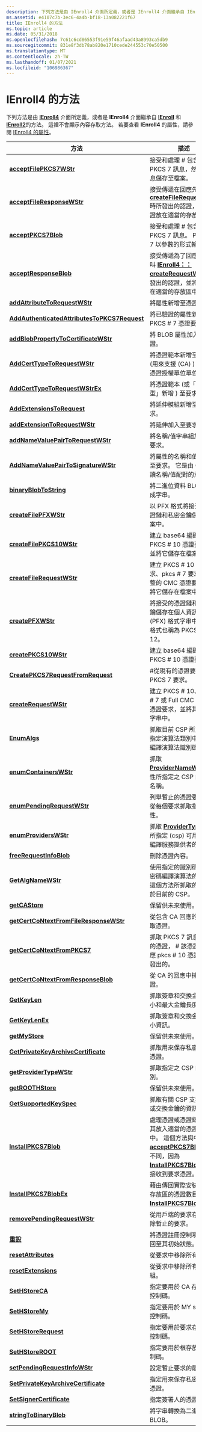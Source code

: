 ```yaml
---
description: 下列方法是由 IEnroll4 介面所定義，或者是 IEnroll4 介面繼承自 IEnroll 和 IEnroll2 的方法。
ms.assetid: e4107c7b-3ec6-4a4b-bf18-13a082221f67
title: IEnroll4 的方法
ms.topic: article
ms.date: 05/31/2018
ms.openlocfilehash: 7c61c6cd86553f91e59f46afaad43a8993ca5db9
ms.sourcegitcommit: 831e8f3db78ab820e1710cede244553c70e50500
ms.translationtype: MT
ms.contentlocale: zh-TW
ms.lasthandoff: 01/07/2021
ms.locfileid: "106986367"
---
```

# <a name="methods-of-ienroll4"></a>IEnroll4 的方法

下列方法是由 [**IEnroll4**](/windows/desktop/api/Xenroll/nn-xenroll-ienroll4) 介面所定義，或者是 **IEnroll4** 介面繼承自 [**IEnroll**](/windows/desktop/api/Xenroll/nn-xenroll-ienroll) 和 [**IEnroll2**](/windows/desktop/api/Xenroll/nn-xenroll-ienroll2)的方法。 這裡不會顯示內容存取方法。 若要查看 **IEnroll4** 的屬性，請參閱 [IEnroll4 的屬性](properties-of-ienroll4.md)。



| 方法                                                                                                | 描述                                                                                                                                                                                                                                                                                           |
|-------------------------------------------------------------------------------------------------------|-------------------------------------------------------------------------------------------------------------------------------------------------------------------------------------------------------------------------------------------------------------------------------------------------------|
| [**acceptFilePKCS7WStr**](/windows/desktop/api/Xenroll/nf-xenroll-ienroll-acceptfilepkcs7wstr)                                           | 接受和處理 \# 包含憑證的 PKCS 7 訊息，然後將訊息儲存至檔案。                                                                                                                                                                                                 |
| [**acceptFileResponseWStr**](/windows/desktop/api/Xenroll/nf-xenroll-ienroll4-acceptfileresponsewstr)                                     | 接受傳遞在回應先前呼叫 [**createFileRequestWStr**](/windows/desktop/api/Xenroll/nf-xenroll-ienroll4-createfilerequestwstr) 時所發出的認證，並將認證放在適當的存放區中。                                                                                                     |
| [**acceptPKCS7Blob**](/windows/desktop/api/Xenroll/nf-xenroll-ienroll-acceptpkcs7blob)                                                   | 接受和處理 \# 包含憑證的 PKCS 7 訊息。 PKCS \# 7 以參數的形式輸入。                                                                                                                                                                                              |
| [**acceptResponseBlob**](/windows/desktop/api/Xenroll/nf-xenroll-ienroll4-acceptresponseblob)                                             | 接受傳遞為了回應先前呼叫 [**IEnroll4：： createRequestWStr**](/windows/desktop/api/Xenroll/nf-xenroll-ienroll4-createrequestwstr) 而發出的認證，並將認證放在適當的存放區中。                                                                                                   |
| [**addAttributeToRequestWStr**](/windows/desktop/api/Xenroll/nf-xenroll-ienroll4-addattributetorequestwstr)                               | 將屬性新增至憑證要求。                                                                                                                                                                                                                                                         |
| [**AddAuthenticatedAttributesToPKCS7Request**](/windows/desktop/api/Xenroll/nf-xenroll-ienroll-addauthenticatedattributestopkcs7request) | 將已驗證的屬性新增至 PKCS \# 7 憑證要求。                                                                                                                                                                                                                                      |
| [**addBlobPropertyToCertificateWStr**](/windows/desktop/api/Xenroll/nf-xenroll-ienroll4-addblobpropertytocertificatewstr)                 | 將 BLOB 屬性加入至憑證。                                                                                                                                                                                                                                                                |
| [**AddCertTypeToRequestWStr**](/windows/desktop/api/Xenroll/nf-xenroll-ienroll-addcerttypetorequestwstr)                                 | 將憑證範本新增至要求 (用來支援 (CA) ) 的企業憑證授權單位單位。                                                                                                                                                                                               |
| [**AddCertTypeToRequestWStrEx**](/windows/desktop/api/Xenroll/nf-xenroll-ienroll4-addcerttypetorequestwstrex)                             | 將憑證範本 (或「憑證類型」新增 ) 至要求。                                                                                                                                                                                                                                     |
| [**AddExtensionsToRequest**](/windows/desktop/api/Xenroll/nf-xenroll-ienroll-addextensionstorequest)                                     | 將延伸模組新增至憑證要求。                                                                                                                                                                                                                                                           |
| [**addExtensionToRequestWStr**](/windows/desktop/api/Xenroll/nf-xenroll-ienroll4-addextensiontorequestwstr)                               | 將延伸加入至要求。                                                                                                                                                                                                                                                                     |
| [**addNameValuePairToRequestWStr**](/windows/win32/api/xenroll/nf-xenroll-ienroll4-addnamevaluepairtorequestwstr)                       | 將名稱/值字串組加入至要求。                                                                                                                                                                                                                                                         |
| [**AddNameValuePairToSignatureWStr**](/windows/win32/api/xenroll/nf-xenroll-ienroll-addnamevaluepairtosignaturewstr)                   | 將屬性的名稱和值組加入至要求。 它是由 CA 來解讀名稱/值配對的意義。                                                                                                                                                                      |
| [**binaryBlobToString**](/windows/desktop/api/Xenroll/nf-xenroll-ienroll4-binaryblobtostring)                                             | 將二進位資料 BLOB 轉換成字串。                                                                                                                                                                                                                                                              |
| [**createFilePFXWStr**](/windows/desktop/api/Xenroll/nf-xenroll-ienroll4-createfilepfxwstr)                                               | 以 PFX 格式將接受的憑證鏈和私密金鑰儲存在檔案中。                                                                                                                                                                                                                         |
| [**createFilePKCS10WStr**](/windows/desktop/api/Xenroll/nf-xenroll-ienroll-createfilepkcs10wstr)                                         | 建立 base64 編碼的 PKCS \# 10 憑證要求，並將它儲存在檔案中。                                                                                                                                                                                                                        |
| [**createFileRequestWStr**](/windows/desktop/api/Xenroll/nf-xenroll-ienroll4-createfilerequestwstr)                                       | 建立 PKCS \# 10 憑證要求、pkcs \# 7 要求或完整的 CMC 憑證要求，並將它儲存在檔案中。                                                                                                                                                                               |
| [**createPFXWStr**](/windows/desktop/api/Xenroll/nf-xenroll-ienroll4-createpfxwstr)                                                       | 將接受的憑證鏈和私密金鑰儲存在個人資訊交換 (PFX) 格式字串中。 PFX 格式也稱為 PKCS \# 12。                                                                                                                                               |
| [**createPKCS10WStr**](/windows/desktop/api/Xenroll/nf-xenroll-ienroll-createpkcs10wstr)                                                 | 建立 base64 編碼的 PKCS \# 10 憑證要求。                                                                                                                                                                                                                                               |
| [**CreatePKCS7RequestFromRequest**](/windows/win32/api/xenroll/nf-xenroll-ienroll-createpkcs7requestfromrequest)                       | \#從現有的憑證要求建立 PKCS 7 要求。                                                                                                                                                                                                                                      |
| [**createRequestWStr**](/windows/desktop/api/Xenroll/nf-xenroll-ienroll4-createrequestwstr)                                               | 建立 PKCS \# 10、pkcs \# 7 或 Full CMC 格式的憑證要求，並將其儲存在字串中。                                                                                                                                                                                                      |
| [**EnumAlgs**](/windows/desktop/api/Xenroll/nf-xenroll-ienroll2-enumalgs)                                                                 | 抓取目前 CSP 所支援之指定演算法類別中的密碼編譯演算法識別碼。                                                                                                                                                                                       |
| [**enumContainersWStr**](/windows/desktop/api/Xenroll/nf-xenroll-ienroll-enumcontainerswstr)                                             | 抓取 [**ProviderNameWStr**](/windows/desktop/api/Xenroll/nf-xenroll-ienroll-get_providernamewstr) 屬性所指定之 CSP 的容器名稱。                                                                                                                                                                    |
| [**enumPendingRequestWStr**](/windows/desktop/api/Xenroll/nf-xenroll-ienroll4-enumpendingrequestwstr)                                     | 列舉暫止的憑證要求，並從每個要求抓取指定的屬性。                                                                                                                                                                                                                 |
| [**enumProvidersWStr**](/windows/desktop/api/Xenroll/nf-xenroll-ienroll-enumproviderswstr)                                               | 抓取 [**ProviderType**](/windows/desktop/api/Xenroll/nf-xenroll-ienroll-get_providertype) 屬性所指定 (csp) 可用的密碼編譯服務提供者的名稱。                                                                                                                                                  |
| [**freeRequestInfoBlob**](/windows/desktop/api/Xenroll/nf-xenroll-ienroll-freerequestinfoblob)                                           | 刪除憑證內容。                                                                                                                                                                                                                                                                        |
| [**GetAlgNameWStr**](/windows/desktop/api/Xenroll/nf-xenroll-ienroll2-getalgnamewstr)                                                     | 使用指定的識別碼來抓取密碼編譯演算法的名稱。 這個方法所抓取的值取決於目前的 CSP。                                                                                                                                                                          |
| [**getCAStore**](/windows/win32/api/xenroll/nf-xenroll-ienroll-getcastore)                                                             | 保留供未來使用。                                                                                                                                                                                                                                                                              |
| [**getCertCoNtextFromFileResponseWStr**](/windows/desktop/api/Xenroll/nf-xenroll-ienroll4-getcertcontextfromfileresponsewstr)             | 從包含 CA 回應的檔案抓取憑證。                                                                                                                                                                                                                                |
| [**getCertCoNtextFromPKCS7**](/windows/win32/api/xenroll/nf-xenroll-ienroll-getcertcontextfrompkcs7)                                   | 抓取 PKCS 7 訊息中包含的憑證， \# 該憑證是在回應 pkcs \# 10 憑證要求時發出的。                                                                                                                                                                           |
| [**getCertCoNtextFromResponseBlob**](/windows/desktop/api/Xenroll/nf-xenroll-ienroll4-getcertcontextfromresponseblob)                     | 從 CA 的回應中捕獲憑證。                                                                                                                                                                                                                                                       |
| [**GetKeyLen**](/windows/desktop/api/Xenroll/nf-xenroll-ienroll2-getkeylen)                                                               | 抓取簽章和交換金鑰的最小和最大金鑰長度。                                                                                                                                                                                                                    |
| [**GetKeyLenEx**](/windows/desktop/api/Xenroll/nf-xenroll-ienroll4-getkeylenex)                                                           | 抓取簽章和交換金鑰的大小資訊。                                                                                                                                                                                                                                       |
| [**getMyStore**](/windows/win32/api/xenroll/nf-xenroll-ienroll-getmystore)                                                             | 保留供未來使用。                                                                                                                                                                                                                                                                              |
| [**GetPrivateKeyArchiveCertificate**](/windows/desktop/api/Xenroll/nf-xenroll-ienroll4-getprivatekeyarchivecertificate)                   | 抓取用來保存私密金鑰的憑證。                                                                                                                                                                                                                                            |
| [**getProviderTypeWStr**](/windows/desktop/api/Xenroll/nf-xenroll-ienroll4-getprovidertypewstr)                                           | 抓取指定之 CSP 的型別。                                                                                                                                                                                                                                                              |
| [**getROOTHStore**](/windows/win32/api/xenroll/nf-xenroll-ienroll-getroothstore)                                                       | 保留供未來使用。                                                                                                                                                                                                                                                                              |
| [**GetSupportedKeySpec**](/windows/desktop/api/Xenroll/nf-xenroll-ienroll2-getsupportedkeyspec)                                           | 抓取有關 CSP 支援簽章或交換金鑰的資訊。                                                                                                                                                                                                                     |
| [**InstallPKCS7Blob**](/windows/desktop/api/Xenroll/nf-xenroll-ienroll2-installpkcs7blob)                                                 | 處理憑證或憑證鏈，並將其放入適當的憑證存放區中。 這個方法與中的 [**acceptPKCS7Blob**](/windows/desktop/api/Xenroll/nf-xenroll-ienroll-acceptpkcs7blob) 方法不同，因為 [**InstallPKCS7Blob**](/windows/desktop/api/Xenroll/nf-xenroll-ienroll2-installpkcs7blob) 不會接收到要求憑證。 |
| [**InstallPKCS7BlobEx**](/windows/desktop/api/Xenroll/nf-xenroll-ienroll4-installpkcs7blobex)                                             | 藉由傳回實際安裝在本機存放區的憑證數目來擴充 [**InstallPKCS7Blob**](/windows/desktop/api/Xenroll/nf-xenroll-ienroll2-installpkcs7blob) 。                                                                                                                                                             |
| [**removePendingRequestWStr**](/windows/desktop/api/Xenroll/nf-xenroll-ienroll4-removependingrequestwstr)                                 | 從用戶端的要求存放區移除暫止的要求。                                                                                                                                                                                                                                            |
| [**重設**](/windows/win32/api/xenroll/nf-xenroll-ienroll2-reset)                                                                       | 將憑證註冊控制項物件傳回至其初始狀態。                                                                                                                                                                                                                               |
| [**resetAttributes**](/windows/desktop/api/Xenroll/nf-xenroll-ienroll4-resetattributes)                                                   | 從要求中移除所有屬性。                                                                                                                                                                                                                                                              |
| [**resetExtensions**](/windows/desktop/api/Xenroll/nf-xenroll-ienroll4-resetextensions)                                                   | 從要求中移除所有延伸模組。                                                                                                                                                                                                                                                              |
| [**SetHStoreCA**](/windows/desktop/api/Xenroll/nf-xenroll-ienroll2-sethstoreca)                                                           | 指定要用於 CA 存放區的控制碼。                                                                                                                                                                                                                                                         |
| [**SetHStoreMy**](/windows/win32/api/xenroll/nf-xenroll-ienroll2-sethstoremy)                                                           | 指定要用於 MY store 的控制碼。                                                                                                                                                                                                                                                         |
| [**SetHStoreRequest**](/windows/desktop/api/Xenroll/nf-xenroll-ienroll2-sethstorerequest)                                                 | 指定要用於要求存放區的控制碼。                                                                                                                                                                                                                                                    |
| [**SetHStoreROOT**](/windows/desktop/api/Xenroll/nf-xenroll-ienroll2-sethstoreroot)                                                       | 指定要用於根存放區的控制碼。                                                                                                                                                                                                                                                       |
| [**setPendingRequestInfoWStr**](/windows/desktop/api/Xenroll/nf-xenroll-ienroll4-setpendingrequestinfowstr)                               | 設定暫止要求的屬性。                                                                                                                                                                                                                                                                |
| [**SetPrivateKeyArchiveCertificate**](/windows/desktop/api/Xenroll/nf-xenroll-ienroll4-setprivatekeyarchivecertificate)                   | 指定用來保存私密金鑰的憑證。                                                                                                                                                                                                                                            |
| [**SetSignerCertificate**](/windows/desktop/api/Xenroll/nf-xenroll-ienroll4-setsignercertificate)                                         | 指定簽署人的憑證。                                                                                                                                                                                                                                                                   |
| [**stringToBinaryBlob**](/windows/desktop/api/Xenroll/nf-xenroll-ienroll4-stringtobinaryblob)                                             | 將字串轉換為二進位資料 BLOB。                                                                                                                                                                                                                                                              |



 

 

 
